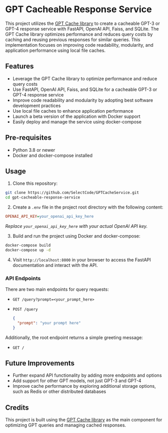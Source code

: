 # GPT Cacheable Response Service

This project utilizes the [GPT Cache library](https://github.com/zilliztech/GPTCache) to create a cacheable GPT-3 or GPT-4 response service with FastAPI, OpenAI API, Faiss, and SQLite. The GPT Cache library optimizes performance and reduces query costs by caching and reusing previous responses for similar queries. This implementation focuses on improving code readability, modularity, and application performance using local file caches.

## Features

- Leverage the GPT Cache library to optimize performance and reduce query costs
- Use FastAPI, OpenAI API, Faiss, and SQLite for a cacheable GPT-3 or GPT-4 response service
- Improve code readability and modularity by adopting best software development practices
- Use local file caches to enhance application performance
- Launch a beta version of the application with Docker support
- Easily deploy and manage the service using docker-compose

## Pre-requisites

- Python 3.8 or newer
- Docker and docker-compose installed

## Usage

1. Clone this repository:

```bash
git clone https://github.com/SelectCode/GPTCacheService.git
cd gpt-cacheable-response-service
```

2. Create a `.env` file in the project root directory with the following content:

```ini
OPENAI_API_KEY=your_openai_api_key_here
```

*Replace `your_openai_api_key_here` with your actual OpenAI API key.*

3. Build and run the project using Docker and docker-compose:

```bash
docker-compose build
docker-compose up -d
```

4. Visit `http://localhost:8000` in your browser to access the FastAPI documentation and interact with the API.

### API Endpoints

There are two main endpoints for query requests:

- `GET /query?prompt=<your_prompt_here>`
- `POST /query`

   ```json
   {
     "prompt": "your prompt here"
   }
   ```

Additionally, the root endpoint returns a simple greeting message:

- `GET /`



## Future Improvements

- Further expand API functionality by adding more endpoints and options
- Add support for other GPT models, not just GPT-3 and GPT-4
- Improve cache performance by exploring additional storage options, such as Redis or other distributed databases

## Credits

This project is built using the [GPT Cache library](https://github.com/zilliztech/GPTCache) as the main component for optimizing GPT queries and managing cached responses.

